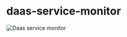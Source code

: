 # daas-service-monitor

![Daas service monitor](https://user-images.githubusercontent.com/120393053/234086718-64b702a0-0c4f-4364-a81d-a7ba06998806.jpg)
